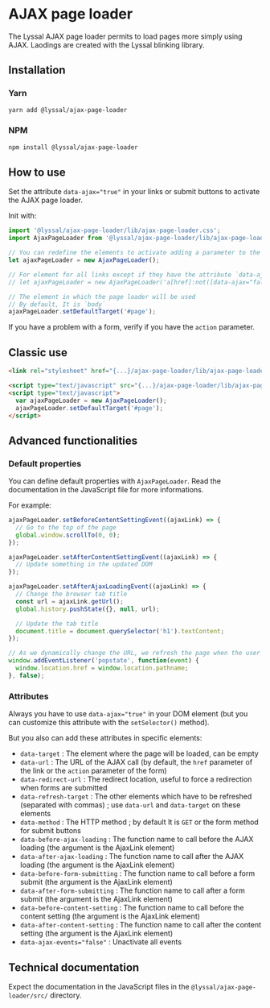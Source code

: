 # AJAX page loader

The Lyssal AJAX page loader permits to load pages more simply using AJAX.
Laodings are created with the Lyssal blinking library.


## Installation

### Yarn

```bash
yarn add @lyssal/ajax-page-loader
```

### NPM

```bash
npm install @lyssal/ajax-page-loader
```


## How to use

Set the attribute `data-ajax="true"` in your links or submit buttons to activate the AJAX page loader.

Init with:

```js
import '@lyssal/ajax-page-loader/lib/ajax-page-loader.css';
import AjaxPageLoader from '@lyssal/ajax-page-loader/lib/ajax-page-loader.amd';

// You can redefine the elements to activate adding a parameter to the class
let ajaxPageLoader = new AjaxPageLoader();

// For element for all links except if they have the attribute `data-ajax="false"`.
// let ajaxPageLoader = new AjaxPageLoader('a[href]:not([data-ajax="false"])');

// The element in which the page loader will be used
// By default, It is `body`
ajaxPageLoader.setDefaultTarget('#page');
```

If you have a problem with a form, verify if you have the `action` parameter.


## Classic use

```html
<link rel="stylesheet" href="{...}/ajax-page-loader/lib/ajax-page-loader.css">

<script type="text/javascript" src="{...}/ajax-page-loader/lib/ajax-page-loader.var.js"></script>
<script type="text/javascript">
  var ajaxPageLoader = new AjaxPageLoader();
  ajaxPageLoader.setDefaultTarget('#page');
</script>
```


## Advanced functionalities

### Default properties

You can define default properties with `AjaxPageLoader`.
Read the documentation in the JavaScript file for more informations.

For example:

```js
ajaxPageLoader.setBeforeContentSettingEvent((ajaxLink) => {
  // Go to the top of the page
  global.window.scrollTo(0, 0);
});

ajaxPageLoader.setAfterContentSettingEvent((ajaxLink) => {
  // Update something in the updated DOM
});

ajaxPageLoader.setAfterAjaxLoadingEvent((ajaxLink) => {
  // Change the browser tab title
  const url = ajaxLink.getUrl();
  global.history.pushState({}, null, url);

  // Update the tab title
  document.title = document.querySelector('h1').textContent;
});

// As we dynamically change the URL, we refresh the page when the user use back / forward buttons
window.addEventListener('popstate', function(event) {
  window.location.href = window.location.pathname;
}, false);
```


### Attributes

Always you have to use `data-ajax="true"` in your DOM element (but you can customize this attribute with the `setSelector()` method).

But you also can add these attributes in specific elements:

 * `data-target` : The element where the page will be loaded, can be empty
 * `data-url` : The URL of the AJAX call (by default, the `href` parameter of the link or the `action` parameter of the form)
 * `data-redirect-url` : The redirect location, useful to force a redirection when forms are submitted
 * `data-refresh-target` : The other elements which have to be refreshed (separated with commas) ; use `data-url` and `data-target` on these elements
 * `data-method` : The HTTP method ; by default It is `GET` or the form method for submit buttons
 * `data-before-ajax-loading` : The function name to call before the AJAX loading (the argument is the AjaxLink element)
 * `data-after-ajax-loading` : The function name to call after the AJAX loading (the argument is the AjaxLink element)
 * `data-before-form-submitting` : The function name to call before a form submit (the argument is the AjaxLink element)
 * `data-after-form-submitting` : The function name to call after a form submit (the argument is the AjaxLink element)
 * `data-before-content-setting` : The function name to call before the content setting (the argument is the AjaxLink element)
 * `data-after-content-setting` : The function name to call after the content setting (the argument is the AjaxLink element)
 * `data-ajax-events="false"` : Unactivate all events


## Technical documentation

Expect the documentation in the JavaScript files in the `@lyssal/ajax-page-loader/src/` directory.
